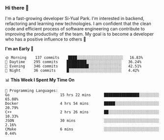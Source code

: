### Hi there 👋


I'm a fast-growing developer Si-Yual Park. I'm interested in backend, refactoring and learning new technologies. I am confident that the clean code and efficient process of software engineering can contribute to improving the productivity of the team. My goal is to become a developer who has a positive influence to others 🔭

<!--START_SECTION:waka-->
**I'm an Early 🐤** 

```text
🌞 Morning    137 commits    ████░░░░░░░░░░░░░░░░░░░░░   16.83% 
🌆 Daytime    295 commits    █████████░░░░░░░░░░░░░░░░   36.24% 
🌃 Evening    346 commits    ██████████░░░░░░░░░░░░░░░   42.51% 
🌙 Night      36 commits     █░░░░░░░░░░░░░░░░░░░░░░░░   4.42%

```


📊 **This Week I Spent My Time On** 

```text
💬 Programming Languages: 
Go                       15 hrs 22 mins      ████████████████░░░░░░░░░   65.08% 
Docker                   4 hrs 54 mins       █████░░░░░░░░░░░░░░░░░░░░   20.79% 
C++                      2 hrs 26 mins       ██░░░░░░░░░░░░░░░░░░░░░░░   10.33% 
JSON                     30 mins             ░░░░░░░░░░░░░░░░░░░░░░░░░   2.16% 
CMake                    6 mins              ░░░░░░░░░░░░░░░░░░░░░░░░░   0.44%

```


<!--END_SECTION:waka-->
